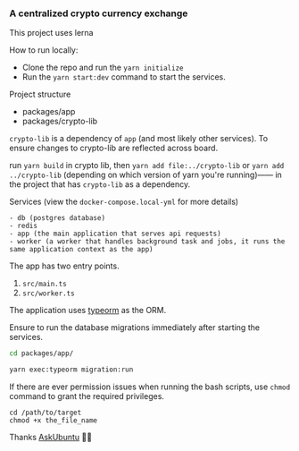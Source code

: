 ### A centralized crypto currency exchange

This project uses lerna

How to run locally:

- Clone the repo and run the `yarn initialize`
- Run the `yarn start:dev` command to start the services.

Project structure

- packages/app
- packages/crypto-lib

`crypto-lib` is a dependency of `app` (and most likely other services). To ensure changes to crypto-lib are reflected across board.

run `yarn build` in crypto lib, then `yarn add file:../crypto-lib` or `yarn add ../crypto-lib` (depending on which version of yarn you're running)—— in the project that has `crypto-lib` as a dependency.

Services (view the `docker-compose.local-yml` for more details)

    - db (postgres database)
    - redis
    - app (the main application that serves api requests)
    - worker (a worker that handles background task and jobs, it runs the same application context as the app)

The app has two entry points.

1. `src/main.ts`
2. `src/worker.ts`

The application uses [typeorm](https://www.npmjs.com/package/typeorm/v/0.2.45) as the ORM.

Ensure to run the database migrations immediately after starting the services.

```sh
cd packages/app/

yarn exec:typeorm migration:run
```

If there are ever permission issues when running the bash scripts, use `chmod` command to grant the required privileges.

```
cd /path/to/target
chmod +x the_file_name
```

Thanks [AskUbuntu](https://askubuntu.com/questions/409025/permission-denied-when-running-sh-scripts) 🚀🚀
